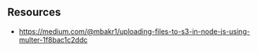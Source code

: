#

## Resources

- https://medium.com/@mbakr1/uploading-files-to-s3-in-node-js-using-multer-1f8bac1c2ddc